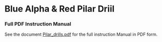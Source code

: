# Blue Alpha & Red Pilar Driil

### Full PDF Instruction Manual
See the document [Pilar_drills.pdf](./manuals/Pilar_drills.pdf) for the full instruction Manual in PDF form.
